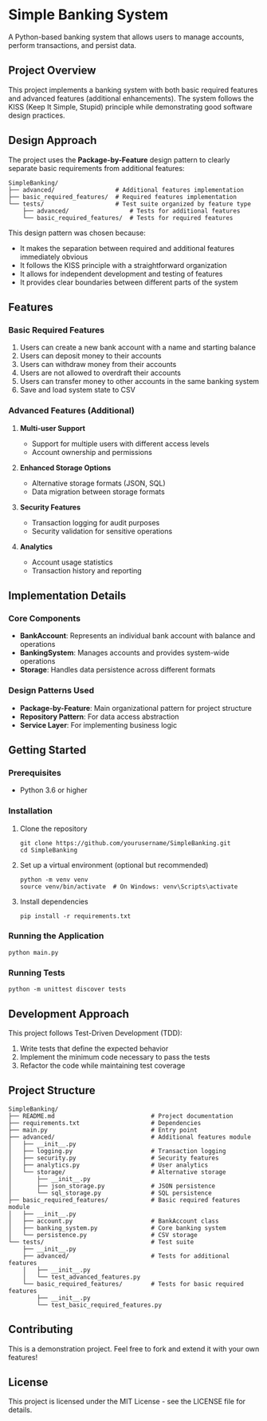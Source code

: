# Simple Banking System

A Python-based banking system that allows users to manage accounts, perform transactions, and persist data.

## Project Overview

This project implements a banking system with both basic required features and advanced features (additional enhancements). The system follows the KISS (Keep It Simple, Stupid) principle while demonstrating good software design practices.

## Design Approach

The project uses the **Package-by-Feature** design pattern to clearly separate basic requirements from additional features:

```
SimpleBanking/
├── advanced/                 # Additional features implementation
├── basic_required_features/  # Required features implementation
└── tests/                    # Test suite organized by feature type
    ├── advanced/                 # Tests for additional features
    └── basic_required_features/  # Tests for required features
```

This design pattern was chosen because:
- It makes the separation between required and additional features immediately obvious
- It follows the KISS principle with a straightforward organization
- It allows for independent development and testing of features
- It provides clear boundaries between different parts of the system

## Features

### Basic Required Features

1. Users can create a new bank account with a name and starting balance
2. Users can deposit money to their accounts
3. Users can withdraw money from their accounts
4. Users are not allowed to overdraft their accounts
5. Users can transfer money to other accounts in the same banking system
6. Save and load system state to CSV

### Advanced Features (Additional)

1. **Multi-user Support**
   - Support for multiple users with different access levels
   - Account ownership and permissions

2. **Enhanced Storage Options**
   - Alternative storage formats (JSON, SQL)
   - Data migration between storage formats

3. **Security Features**
   - Transaction logging for audit purposes
   - Security validation for sensitive operations

4. **Analytics**
   - Account usage statistics
   - Transaction history and reporting

## Implementation Details

### Core Components

- **BankAccount**: Represents an individual bank account with balance and operations
- **BankingSystem**: Manages accounts and provides system-wide operations
- **Storage**: Handles data persistence across different formats

### Design Patterns Used

- **Package-by-Feature**: Main organizational pattern for project structure
- **Repository Pattern**: For data access abstraction
- **Service Layer**: For implementing business logic

## Getting Started

### Prerequisites

- Python 3.6 or higher

### Installation

1. Clone the repository
   ```
   git clone https://github.com/yourusername/SimpleBanking.git
   cd SimpleBanking
   ```

2. Set up a virtual environment (optional but recommended)
   ```
   python -m venv venv
   source venv/bin/activate  # On Windows: venv\Scripts\activate
   ```

3. Install dependencies
   ```
   pip install -r requirements.txt
   ```

### Running the Application

```
python main.py
```

### Running Tests

```
python -m unittest discover tests
```

## Development Approach

This project follows Test-Driven Development (TDD):

1. Write tests that define the expected behavior
2. Implement the minimum code necessary to pass the tests
3. Refactor the code while maintaining test coverage

## Project Structure

```
SimpleBanking/
├── README.md                           # Project documentation
├── requirements.txt                    # Dependencies
├── main.py                             # Entry point
├── advanced/                           # Additional features module
│   ├── __init__.py
│   ├── logging.py                      # Transaction logging
│   ├── security.py                     # Security features
│   ├── analytics.py                    # User analytics
│   └── storage/                        # Alternative storage
│       ├── __init__.py
│       ├── json_storage.py             # JSON persistence
│       └── sql_storage.py              # SQL persistence
├── basic_required_features/            # Basic required features module
│   ├── __init__.py
│   ├── account.py                      # BankAccount class
│   ├── banking_system.py               # Core banking system
│   └── persistence.py                  # CSV storage
└── tests/                              # Test suite
    ├── __init__.py
    ├── advanced/                       # Tests for additional features
    │   ├── __init__.py
    │   └── test_advanced_features.py
    └── basic_required_features/        # Tests for basic required features
        ├── __init__.py
        └── test_basic_required_features.py
```

## Contributing

This is a demonstration project. Feel free to fork and extend it with your own features!

## License

This project is licensed under the MIT License - see the LICENSE file for details.
